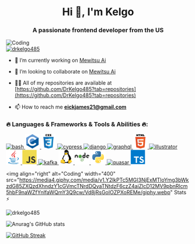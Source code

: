 <h1 align="center">Hi 👋, I'm Kelgo </h1>
<h3 align="center">A passionate frontend developer from the US</h3>
<img align="right" alt="Coding" width="850" src="https://i.pinimg.com/originals/ca/26/2e/ca262e0354eea311c41134c3e4bc3bc2.gif"

<p align="left"> <a href="https://github.com/ryo-ma/github-profile-trophy"><img src="https://github-profile-trophy.vercel.app/?username=drkelgo485" alt="drkelgo485" /></a> </p>

- 🔭 I’m currently working on [Mewitsu Ai](https://github.com/DrKelgo485/AI-Copilot-GPT-4o-Claude-3.5-Mew)

- 👯 I’m looking to collaborate on [Mewitsu Ai](https://github.com/DrKelgo485/AI-Copilot-GPT-4o-Claude-3.5-Mew)

- 👨‍💻 All of my repositories are available at [https://github.com/DrKelgo485?tab=repositories](https://github.com/DrKelgo485?tab=repositories)

- 📫 How to reach me **eickjames21@gmail.com**



<h3 align="left">🔥 Languages & Frameworks & Tools & Abilities 🔥:</h3>
<p align="left"> <a href="https://www.gnu.org/software/bash/" target="_blank" rel="noreferrer"> <img src="https://www.vectorlogo.zone/logos/gnu_bash/gnu_bash-icon.svg" alt="bash" width="40" height="40"/> </a> <a href="https://www.cprogramming.com/" target="_blank" rel="noreferrer"> <img src="https://raw.githubusercontent.com/devicons/devicon/master/icons/c/c-original.svg" alt="c" width="40" height="40"/> </a> <a href="https://www.w3schools.com/css/" target="_blank" rel="noreferrer"> <img src="https://raw.githubusercontent.com/devicons/devicon/master/icons/css3/css3-original-wordmark.svg" alt="css3" width="40" height="40"/> </a> <a href="https://www.cypress.io" target="_blank" rel="noreferrer"> <img src="https://raw.githubusercontent.com/simple-icons/simple-icons/6e46ec1fc23b60c8fd0d2f2ff46db82e16dbd75f/icons/cypress.svg" alt="cypress" width="40" height="40"/> </a> <a href="https://www.djangoproject.com/" target="_blank" rel="noreferrer"> <img src="https://cdn.worldvectorlogo.com/logos/django.svg" alt="django" width="40" height="40"/> </a> <a href="https://graphql.org" target="_blank" rel="noreferrer"> <img src="https://www.vectorlogo.zone/logos/graphql/graphql-icon.svg" alt="graphql" width="40" height="40"/> </a> <a href="https://www.w3.org/html/" target="_blank" rel="noreferrer"> <img src="https://raw.githubusercontent.com/devicons/devicon/master/icons/html5/html5-original-wordmark.svg" alt="html5" width="40" height="40"/> </a> <a href="https://www.adobe.com/in/products/illustrator.html" target="_blank" rel="noreferrer"> <img src="https://www.vectorlogo.zone/logos/adobe_illustrator/adobe_illustrator-icon.svg" alt="illustrator" width="40" height="40"/> </a> <a href="https://www.java.com" target="_blank" rel="noreferrer"> <img src="https://raw.githubusercontent.com/devicons/devicon/master/icons/java/java-original.svg" alt="java" width="40" height="40"/> </a> <a href="https://developer.mozilla.org/en-US/docs/Web/JavaScript" target="_blank" rel="noreferrer"> <img src="https://raw.githubusercontent.com/devicons/devicon/master/icons/javascript/javascript-original.svg" alt="javascript" width="40" height="40"/> </a> <a href="https://kafka.apache.org/" target="_blank" rel="noreferrer"> <img src="https://www.vectorlogo.zone/logos/apache_kafka/apache_kafka-icon.svg" alt="kafka" width="40" height="40"/> </a> <a href="https://www.linux.org/" target="_blank" rel="noreferrer"> <img src="https://raw.githubusercontent.com/devicons/devicon/master/icons/linux/linux-original.svg" alt="linux" width="40" height="40"/> </a> <a href="https://nodejs.org" target="_blank" rel="noreferrer"> <img src="https://raw.githubusercontent.com/devicons/devicon/master/icons/nodejs/nodejs-original-wordmark.svg" alt="nodejs" width="40" height="40"/> </a> <a href="https://www.python.org" target="_blank" rel="noreferrer"> <img src="https://raw.githubusercontent.com/devicons/devicon/master/icons/python/python-original.svg" alt="python" width="40" height="40"/> </a> <a href="https://quasar.dev/" target="_blank" rel="noreferrer"> <img src="https://cdn.quasar.dev/logo/svg/quasar-logo.svg" alt="quasar" width="40" height="40"/> </a> <a href="https://www.typescriptlang.org/" target="_blank" rel="noreferrer"> <img src="https://raw.githubusercontent.com/devicons/devicon/master/icons/typescript/typescript-original.svg" alt="typescript" width="40" height="40"/> </a> </p>

<img align="right" alt="Coding" width="400" src="https://media4.giphy.com/media/v1.Y2lkPTc5MGI3NjExMTloYmg3bWkzdG85ZXQzdXhndzY1cGVmcTNrdDQyaTNtdzF6czZ4aiZlcD12MV9pbnRlcm5hbF9naWZfYnlfaWQmY3Q9cw/Vd8jRsGoIOZPXoREMe/giphy.webp" Stats ⚡
<p><img align="center" src="https://github-readme-stats.vercel.app/api/top-langs?username=drkelgo485&show_icons=true&locale=en&layout=compact" alt="drkelgo485" /></p>

![Anurag's GitHub stats](https://github-readme-stats.vercel.app/api?username=drkelgo485&show_icons=true&theme=white)

[![GitHub Streak](https://streak-stats.demolab.com/?user=drkelgo485)](https://git.io/streak-stats)
